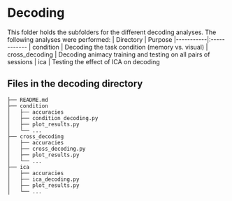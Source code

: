 # Decoding
This folder holds the subfolders for the different decoding analyses. The following analyses were performed:
| Directory | Purpose 
|-----------|:------------
| condition | Decoding the task condition (memory vs. visual) 
| cross_decoding | Decoding animacy training and testing on all pairs of sessions
| ica | Testing the effect of ICA on decoding

## Files in the decoding directory
```
├── README.md
├── condition
│   ├── accuracies
│   ├── condition_decoding.py
│   ├── plot_results.py
│   └── ...
├── cross_decoding
│   ├── accuracies
│   ├── cross_decoding.py
│   ├── plot_results.py
│   └── ...
├── ica
│   ├── accuracies
│   ├── ica_decoding.py
│   ├── plot_results.py
│   └── ...

```